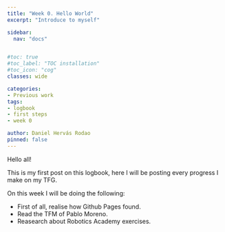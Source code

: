 ```yaml
---
title: "Week 0. Hello World"
excerpt: "Introduce to myself"

sidebar:
  nav: "docs"


#toc: true
#toc_label: "TOC installation"
#toc_icon: "cog"
classes: wide

categories:
- Previous work
tags:
- logbook
- first steps
- week 0

author: Daniel Hervás Rodao
pinned: false
---
```


Hello all!

This is my first post on this logbook, here I will be posting every 
progress I make on my TFG.

On this week I will be doing the following:
- First of all, realise how Github Pages found.
- Read the TFM of Pablo Moreno.
- Reasearch about Robotics Academy exercises.
